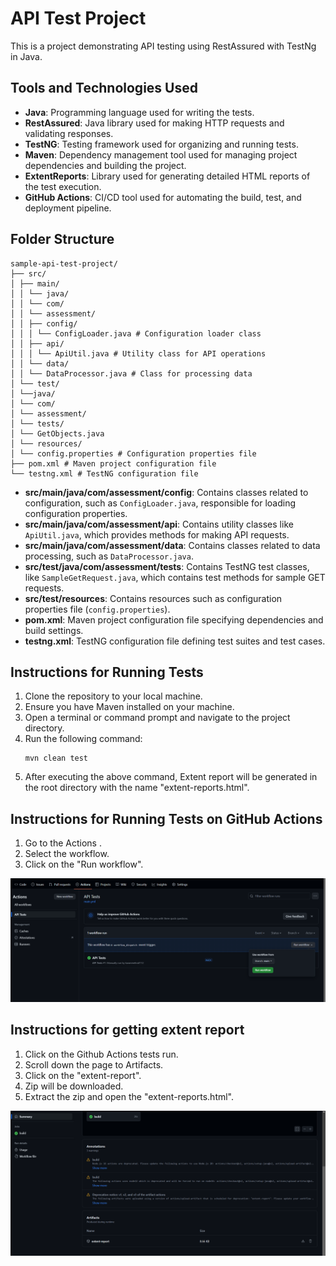 # API Test Project

This is a project demonstrating API testing using RestAssured with TestNg in Java.

## Tools and Technologies Used

- **Java**: Programming language used for writing the tests.
- **RestAssured**: Java library used for making HTTP requests and validating responses.
- **TestNG**: Testing framework used for organizing and running tests.
- **Maven**: Dependency management tool used for managing project dependencies and building the project.
- **ExtentReports**: Library used for generating detailed HTML reports of the test execution.
- **GitHub Actions**: CI/CD tool used for automating the build, test, and deployment pipeline.

## Folder Structure

```
sample-api-test-project/
├── src/
│ ├── main/
│ │ └── java/
│ │ └── com/
│ │ └── assessment/
│ │ ├── config/
│ │ │ └── ConfigLoader.java # Configuration loader class
│ │ ├── api/
│ │ │ └── ApiUtil.java # Utility class for API operations
│ │ └── data/
│ │ └── DataProcessor.java # Class for processing data
│ └── test/
│ └──java/
│ └── com/
│ └── assessment/
│ └── tests/
│ └── GetObjects.java
│ └── resources/
│ └── config.properties # Configuration properties file
├── pom.xml # Maven project configuration file
└── testng.xml # TestNG configuration file
```

- **src/main/java/com/assessment/config**: Contains classes related to configuration, such as `ConfigLoader.java`, responsible for loading configuration properties.
- **src/main/java/com/assessment/api**: Contains utility classes like `ApiUtil.java`, which provides methods for making API requests.
- **src/main/java/com/assessment/data**: Contains classes related to data processing, such as `DataProcessor.java`.
- **src/test/java/com/assessment/tests**: Contains TestNG test classes, like `SampleGetRequest.java`, which contains test methods for sample GET requests.
- **src/test/resources**: Contains resources such as configuration properties file (`config.properties`).
- **pom.xml**: Maven project configuration file specifying dependencies and build settings.
- **testng.xml**: TestNG configuration file defining test suites and test cases.

## Instructions for Running Tests
1. Clone the repository to your local machine.
2. Ensure you have Maven installed on your machine.
3. Open a terminal or command prompt and navigate to the project directory.
4. Run the following command:
   ```
   mvn clean test
   ```
5. After executing the above command, Extent report will be generated in the root directory with the name "extent-reports.html".


## Instructions for Running Tests on GitHub Actions
1. Go to the Actions .
2. Select the workflow.
4. Click on the "Run workflow".

![alt text](image.png)


## Instructions for getting extent report
1. Click on the Github Actions tests run.
2. Scroll down the page to Artifacts.
3. Click on the "extent-report".
4. Zip will be downloaded.
5. Extract the zip and open the "extent-reports.html".

![alt text](image-1.png)